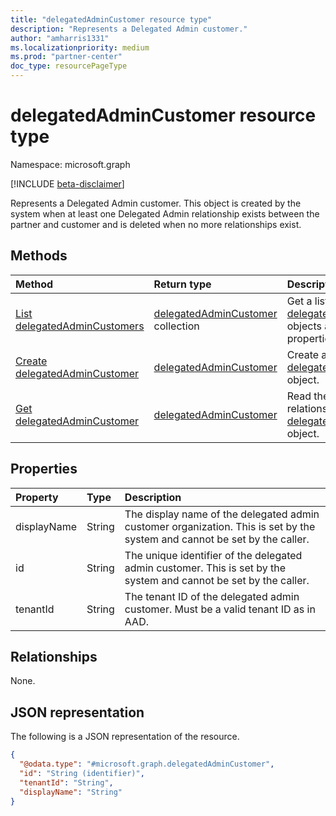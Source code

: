 ```yaml
---
title: "delegatedAdminCustomer resource type"
description: "Represents a Delegated Admin customer."
author: "amharris1331"
ms.localizationpriority: medium
ms.prod: "partner-center"
doc_type: resourcePageType
---
```


# delegatedAdminCustomer resource type

Namespace: microsoft.graph

[!INCLUDE [beta-disclaimer](../../includes/beta-disclaimer.md)]

Represents a Delegated Admin customer. This object is created by the system when at least one Delegated Admin relationship exists between the partner and customer and is deleted when no more relationships exist.

## Methods
|Method|Return type|Description|
|:---|:---|:---|
|[List delegatedAdminCustomers](../api/tenantrelationship-list-delegatedadmincustomers.md)|[delegatedAdminCustomer](../resources/delegatedadmincustomer.md) collection|Get a list of the [delegatedAdminCustomer](../resources/delegatedadmincustomer.md) objects and their properties.|
|[Create delegatedAdminCustomer](../api/tenantrelationship-post-delegatedadmincustomers.md)|[delegatedAdminCustomer](../resources/delegatedadmincustomer.md)|Create a new [delegatedAdminCustomer](../resources/delegatedadmincustomer.md) object.|
|[Get delegatedAdminCustomer](../api/delegatedadmincustomer-get.md)|[delegatedAdminCustomer](../resources/delegatedadmincustomer.md)|Read the properties and relationships of a [delegatedAdminCustomer](../resources/delegatedadmincustomer.md) object.|

## Properties
|Property|Type|Description|
|:---|:---|:---|
|displayName|String|The display name of the delegated admin customer organization. This is set by the system and cannot be set by the caller.|
|id|String|The unique identifier of the delegated admin customer. This is set by the system and cannot be set by the caller.|
|tenantId|String|The tenant ID of the delegated admin customer. Must be a valid tenant ID as in AAD.|

## Relationships
None.

## JSON representation
The following is a JSON representation of the resource.
<!-- {
  "blockType": "resource",
  "keyProperty": "id",
  "@odata.type": "microsoft.graph.delegatedAdminCustomer",
  "openType": false
}
-->
``` json
{
  "@odata.type": "#microsoft.graph.delegatedAdminCustomer",
  "id": "String (identifier)",
  "tenantId": "String",
  "displayName": "String"
}
```

